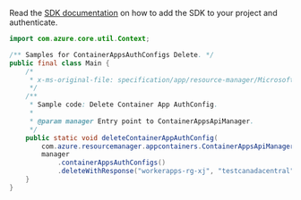 Read the [SDK documentation](https://github.com/Azure/azure-sdk-for-java/blob/azure-resourcemanager-appcontainers_1.0.0-beta.1/sdk/appcontainers/azure-resourcemanager-appcontainers/README.md) on how to add the SDK to your project and authenticate.

```java
import com.azure.core.util.Context;

/** Samples for ContainerAppsAuthConfigs Delete. */
public final class Main {
    /*
     * x-ms-original-file: specification/app/resource-manager/Microsoft.App/preview/2022-01-01-preview/examples/AuthConfigs_Delete.json
     */
    /**
     * Sample code: Delete Container App AuthConfig.
     *
     * @param manager Entry point to ContainerAppsApiManager.
     */
    public static void deleteContainerAppAuthConfig(
        com.azure.resourcemanager.appcontainers.ContainerAppsApiManager manager) {
        manager
            .containerAppsAuthConfigs()
            .deleteWithResponse("workerapps-rg-xj", "testcanadacentral", "current", Context.NONE);
    }
}
```
